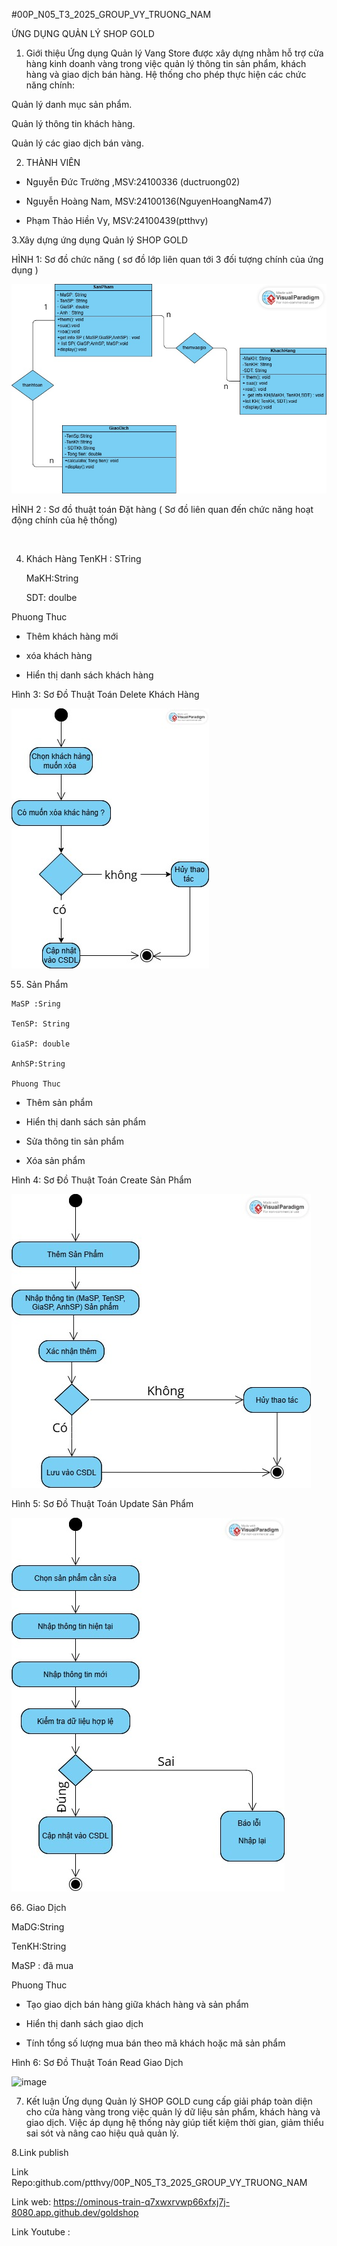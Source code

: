 #00P_N05_T3_2025_GROUP_VY_TRUONG_NAM

ỨNG DỤNG QUẢN LÝ SHOP GOLD
1. Giới thiệu
Ứng dụng Quản lý Vang Store được xây dựng nhằm hỗ trợ cửa hàng kinh doanh vàng trong việc quản lý thông tin sản phẩm, khách hàng và giao dịch bán hàng.
Hệ thống cho phép thực hiện các chức năng chính:

Quản lý danh mục sản phẩm.

Quản lý thông tin khách hàng.

Quản lý các giao dịch bán vàng.

2. THÀNH VIÊN
-  Nguyễn Đức Trường ,MSV:24100336 (ductruong02)

-  Nguyễn Hoàng Nam, MSV:24100136(NguyenHoangNam47)

-  Phạm Thảo Hiền Vy, MSV:24100439(ptthvy)
  

3.Xây dựng ứng dụng Quản lý SHOP GOLD

HÌNH 1: Sơ đồ chức năng ( sơ đồ lớp liên quan tới 3 đối tượng chính của ứng dụng ) 

<img src='Anh/SƠ ĐỒ CHỨC NĂNG.jpg'>

HÌNH 2 : Sơ đồ thuật toán Đặt hàng ( Sơ đồ liên quan đến chức năng hoạt động chính của hệ thống)

<img src=''>

4. Khách Hàng
   TenKH : STring

   MaKH:String

   SDT: doulbe
   
 Phuong Thuc 
 
- Thêm khách hàng mới
  
- xóa khách hàng
  
- Hiển thị danh sách khách hàng

Hình 3: Sơ Đồ Thuật Toán Delete Khách Hàng 

<img src='Anh/Sơ Đồ Thuật Toán Delete Khách Hàng.jpg'>

 55. Sản Phẩm
    
    MaSP :Sring
    
    TenSP: String

    GiaSP: double

    AnhSP:String

    Phuong Thuc
    
- Thêm sản phẩm 
  
- Hiển thị danh sách sản phẩm
  
- Sửa thông tin sản phẩm
  
- Xóa sản phẩm

Hình 4: Sơ Đồ Thuật Toán Create Sản Phẩm 

<img src='Anh/So do thuat toan create san pham.jpg'>


 Hình 5: Sơ Đồ Thuật Toán Update Sản Phẩm

 <img src='Anh/sodoupdate5.jpg'>
 
66. Giao Dịch
   
   MaDG:String

   TenKH:String 

   MaSP : đã mua

   Phuong Thuc

- Tạo giao dịch bán hàng giữa khách hàng và sản phẩm
  
- Hiển thị danh sách giao dịch
  
- Tính tổng số lượng mua bán theo mã khách hoặc mã sản phẩm

Hình 6: Sơ Đồ Thuật Toán Read Giao Dịch 

<img width="319" height="488" alt="image" src="https://github.com/user-attachments/assets/1969cd8d-bff2-4280-bb85-b356193977e6" />

7. Kết luận
Ứng dụng Quản lý SHOP GOLD cung cấp giải pháp toàn diện cho cửa hàng vàng trong việc quản lý dữ liệu sản phẩm, khách hàng và giao dịch. Việc áp dụng hệ thống này giúp tiết kiệm thời gian, giảm thiểu sai sót và nâng cao hiệu quả quản lý.

8.Link publish

Link Repo:github.com/ptthvy/00P_N05_T3_2025_GROUP_VY_TRUONG_NAM

Link web: https://ominous-train-q7xwxrvwp66xfxj7j-8080.app.github.dev/goldshop

Link Youtube : 
